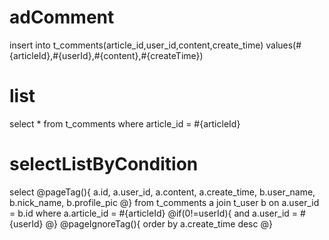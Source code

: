 adComment
===
insert into t_comments(article_id,user_id,content,create_time) values(#{articleId},#{userId},#{content},#{createTime})

list
===
select * from t_comments where article_id = #{articleId}

selectListByCondition
===
select 
@pageTag(){
a.id, a.user_id, a.content, a.create_time, 
b.user_name, b.nick_name, b.profile_pic
@}
from t_comments a join t_user b on a.user_id = b.id
where a.article_id = #{articleId}
@if(0!=userId){
	and a.user_id = #{userId}
@}
@pageIgnoreTag(){
order by a.create_time desc
@}
